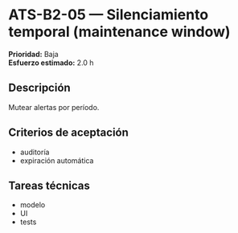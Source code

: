 # ATS-B2-05 — Silenciamiento temporal (maintenance window)

**Prioridad:** Baja  
**Esfuerzo estimado:** 2.0 h

## Descripción
Mutear alertas por período.

## Criterios de aceptación
- auditoría
- expiración automática

## Tareas técnicas
- modelo
- UI
- tests

